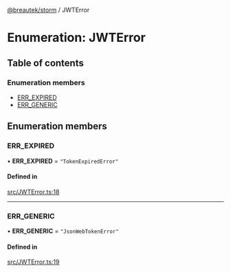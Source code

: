 [@breautek/storm](../README.md) / JWTError

# Enumeration: JWTError

## Table of contents

### Enumeration members

- [ERR\_EXPIRED](JWTError.md#err_expired)
- [ERR\_GENERIC](JWTError.md#err_generic)

## Enumeration members

### ERR\_EXPIRED

• **ERR\_EXPIRED** = `"TokenExpiredError"`

#### Defined in

[src/JWTError.ts:18](https://github.com/breautek/storm/blob/2f08fb3/src/JWTError.ts#L18)

___

### ERR\_GENERIC

• **ERR\_GENERIC** = `"JsonWebTokenError"`

#### Defined in

[src/JWTError.ts:19](https://github.com/breautek/storm/blob/2f08fb3/src/JWTError.ts#L19)
